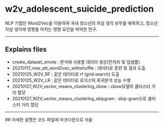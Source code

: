 # w2v_adolescent_suicide_prediction
NLP 기법인 Word2Vec을 이용하여 국내 청소년의 자살 생각 유무를 예측하고, 청소년 자살 생각에 영향을 미치는 영향 요인을 파악한 연구. 
<hr/>

## Explains files
- create_dataset_smote : 분석에 사용할 데이터 생성(전처리 및 업샘플) 
- 20210117_new_att_word2vec_withshuffle : 데이터로 훈련 및 결과 도출 
- 20210125_W2V_RF : 같은 데이터로 rf (grid search) 도출 
- 20210125_W2V_LR : 같은 데이터로 로지스틱 회귀분석 성능 수행 
- 20210127_W2V_vector_means_clustering_cbow : cbow모델의 클러스터 거리 할당 
- 20210127_W2V_vector_means_clustering_skipgram : skip-gram으로 클러스터 거리 할당 
<hr/>
## 자세한 설명은 코드 파일에 마크다운으로 서술
